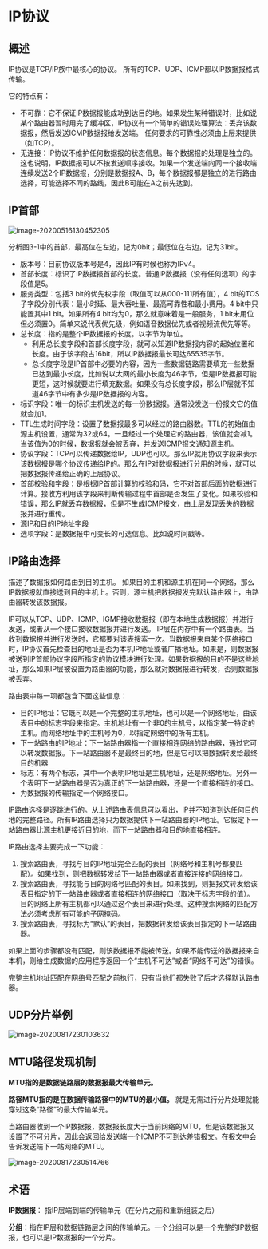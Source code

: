 

# IP协议



## 概述

IP协议是TCP/IP族中最核心的协议。 所有的TCP、UDP、ICMP都以IP数据报格式传输。

它的特点有：

- 不可靠：它不保证IP数据报能成功到达目的地。如果发生某种错误时，比如说某个路由器暂时用完了缓冲区，IP协议有一个简单的错误处理算法：丢弃该数据报，然后发送ICMP数据报给发送端。  任何要求的可靠性必须由上层来提供（如TCP）。
- 无连接：IP协议不维护任何数据报的状态信息。每个数据报的处理是独立的。这也说明，IP数据报可以不按发送顺序接收。如果一个发送端向同一个接收端连续发送2个IP数据报，分别是数据报A、B，每个数据报都是独立的进行路由选择，可能选择不同的路线，因此B可能在A之前先达到。





## IP首部

![image-20200516130452305](https://tva1.sinaimg.cn/large/007S8ZIlgy1geu7j92vvwj312k0pen1x.jpg)

分析图3-1中的首部，最高位在左边，记为0bit；最低位在右边，记为31bit。

- 版本号：目前协议版本号是4，因此IP有时候也称为IPv4。
- 首部长度：标识了IP数据报首部的长度。普通IP数据报（没有任何选项）的字段值是5。
- 服务类型：包括3 bit的优先权字段（取值可以从000-111所有值），4 bit的TOS子字段分别代表：最小时延、最大吞吐量、最高可靠性和最小费用。4 bit中只能置其中1 bit。如果所有4 bit均为0，那么就意味着是一般服务，1 bit未用位但必须置0。简单来说代表优先级，例如语音数据优先或者视频流优先等等。
- 总长度：指的是整个IP数据报的长度。以字节为单位。
  - 利用总长度字段和首部长度字段，就可以知道IP数据报内容的起始位置和长度。由于该字段占16bit，所以IP数据报最长可达65535字节。
  - 总长度字段是IP首部中必要的内容，因为一些数据链路需要填充一些数据已达到最小长度，比如说以太网的最小长度为46字节，但是IP数据报可能更短，这时候就要进行填充数据。如果没有总长度字段，那么IP层就不知道46字节中有多少是IP数据报的内容。
- 标识字段：唯一的标识主机发送的每一份数据报。通常没发送一份报文它的值就会加1。
- TTL生成时间字段：设置了数据报最多可以经过的路由器数。TTL的初始值由源主机设置，通常为32或64。一旦经过一个处理它的路由器，该值就会减1。当该值为0的时候，数据报就会被丢弃，并发送ICMP报文通知源主机。
- 协议字段：TCP可以传递数据给IP，UDP也可以。那么IP就用协议字段来表示该数据报是哪个协议传递给IP的。那么在IP对数据报进行分用的时候，就可以把数据报传递给正确的上层协议。
- 首部校验和字段：是根据IP首部计算的校验和码，它不对首部后面的数据进行计算。接收方利用该字段来判断传输过程中首部是否发生了变化。如果校验和错误，那么IP就丢弃数据报，但是不生成ICMP报文，由上层发现丢失的数据报并进行重传。
- 源IP和目的IP地址字段
- 选项字段：是数据报中可变长的可选信息。比如说时间戳等。







## IP路由选择

描述了数据报如何路由到目的主机。  如果目的主机和源主机在同一个网络，那么IP数据报就直接送到目的主机上。否则，源主机把数据报发完默认路由器上，由路由器转发该数据报。

IP可以从TCP、UDP、ICMP、IGMP接收数据报（即在本地生成数据报）并进行发送，或者从一个接口接收数据报并进行发送。  IP层在内存中有一个路由表。当收到数据报并进行发送时，它都要对该表搜索一次。当数据报来自某个网络接口时，IP协议首先检查目的地址是否为本机IP地址或者广播地址。如果是，则数据报被送到IP首部协议字段所指定的协议模块进行处理。如果数据报的目的不是这些地址，那么如果IP层被设置为路由器的功能，那么就对数据报进行转发，否则数据报被丢弃。

路由表中每一项都包含下面这些信息：

- 目的IP地址：它既可以是一个完整的主机地址，也可以是一个网络地址，由该表目中的标志字段来指定。主机地址有一个非0的主机号，以指定某一特定的主机。而网络地址中的主机号为0，以指定网络中的所有主机。
- 下一站路由的IP地址：下一站路由器指一个直接相连网络的路由器，通过它可以转发数据报。下一站路由器不是最终目的地，但是它可以把数据转发给最终目的机器
- 标志：有两个标志，其中一个表明IP地址是主机地址，还是网络地址。另外一个表明下一站路由器是否为真正的下一站路由器，还是一个直接相连的接口。
- 为数据报的传输指定一个网络接口。



IP路由选择是逐跳进行的。从上述路由表信息可以看出，IP并不知道到达任何目的地的完整路径。所有IP路由选择只为数据提供下一站路由器的IP地址。它假定下一站路由器比源主机更接近目的地，而下一站路由器和目的地直接相连。

IP路由选择主要完成一下功能：

1. 搜索路由表，寻找与目的IP地址完全匹配的表目（网络号和主机号都要匹配）。如果找到，则把数据转发给下一站路由器或者直接连接的网络接口。
2. 搜索路由表，寻找能与目的网络号匹配的表目。如果找到，则把报文转发给该表目指定的下一站路由器或者直接相连的网络接口（取决于标志字段的值）。目的网络上所有主机都可以通过这个表目来进行处理。这种搜索网络的匹配方法必须考虑所有可能的子网掩码。
3. 搜索路由表，寻找标为“默认”的表目，把数据转发给该表目指定的下一站路由器。

如果上面的步骤都没有匹配，则该数据报不能被传送。如果不能传送的数据报来自本机，则给生成数据的应用程序返回一个“主机不可达”或者“网络不可达”的错误。

完整主机地址匹配在网络号匹配之前执行，只有当他们都失败了后才选择默认路由器。





## UDP分片举例

![image-20200817230103632](https://tva1.sinaimg.cn/large/007S8ZIlgy1ghu7e95sg8j31180js0vi.jpg)



## MTU路径发现机制

**MTU指的是数据链路层的数据报最大传输单元。**

**路径MTU指的是在数据传输路径中的MTU的最小值。** 就是无需进行分片处理就能穿过这条“路径”的最大传输单元。

当路由器收到一个IP数据报，数据报长度大于当前网络的MTU，但是该数据报又设置了不可分片，因此会返回给发送端一个ICMP不可到达差错报文。在报文中会告诉发送端下一站网络的MTU。

![image-20200817230514766](https://tva1.sinaimg.cn/large/007S8ZIlgy1ghu7ijxob3j31a40h4q73.jpg)









## 术语

**IP数据报**： 指IP层端到端的传输单元（在分片之前和重新组装之后）

**分组**：指在IP层和数据链路层之间的传输单元。一个分组可以是一个完整的IP数据报，也可以是IP数据报的一个分片。





